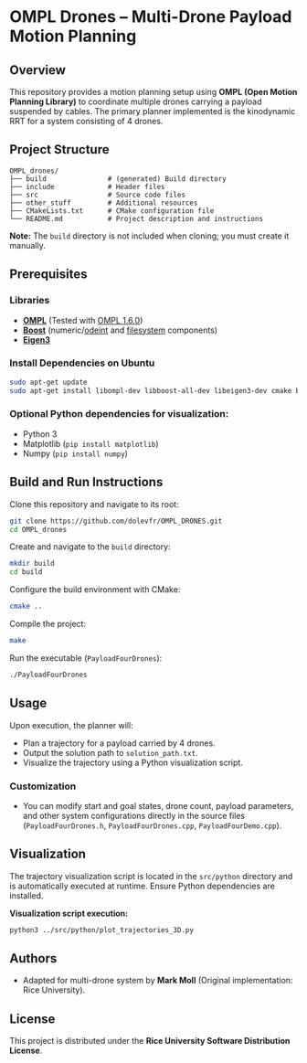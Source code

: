 # OMPL Drones – Multi-Drone Payload Motion Planning

## Overview
This repository provides a motion planning setup using **OMPL (Open Motion Planning Library)** to coordinate multiple drones carrying a payload suspended by cables. The primary planner implemented is the kinodynamic RRT for a system consisting of 4 drones.

## Project Structure
```
OMPL_drones/
├── build               # (generated) Build directory
├── include             # Header files
├── src                 # Source code files
├── other_stuff         # Additional resources
├── CMakeLists.txt      # CMake configuration file
└── README.md           # Project description and instructions
```

**Note:** The `build` directory is not included when cloning; you must create it manually.

## Prerequisites

### Libraries
- [**OMPL**](https://ompl.kavrakilab.org/) (Tested with [OMPL 1.6.0](https://github.com/ompl/ompl/releases/tag/1.6.0))
- [**Boost**](https://www.boost.org/) (numeric/[odeint](https://www.boost.org/doc/libs/release/libs/numeric/odeint/) and [filesystem](https://www.boost.org/doc/libs/release/libs/filesystem/) components)
- [**Eigen3**](https://eigen.tuxfamily.org/)

### Install Dependencies on Ubuntu
```bash
sudo apt-get update
sudo apt-get install libompl-dev libboost-all-dev libeigen3-dev cmake build-essential
```

### Optional Python dependencies for visualization:
- Python 3
- Matplotlib (`pip install matplotlib`)
- Numpy (`pip install numpy`)

## Build and Run Instructions

Clone this repository and navigate to its root:
```bash
git clone https://github.com/dolevfr/OMPL_DRONES.git
cd OMPL_drones
```

Create and navigate to the `build` directory:
```bash
mkdir build
cd build
```

Configure the build environment with CMake:
```bash
cmake ..
```

Compile the project:
```bash
make
```

Run the executable (`PayloadFourDrones`):
```bash
./PayloadFourDrones
```

## Usage
Upon execution, the planner will:

- Plan a trajectory for a payload carried by 4 drones.
- Output the solution path to `solution_path.txt`.
- Visualize the trajectory using a Python visualization script.

### Customization
- You can modify start and goal states, drone count, payload parameters, and other system configurations directly in the source files (`PayloadFourDrones.h`, `PayloadFourDrones.cpp`, `PayloadFourDemo.cpp`).

## Visualization
The trajectory visualization script is located in the `src/python` directory and is automatically executed at runtime. Ensure Python dependencies are installed.

**Visualization script execution:**
```bash
python3 ../src/python/plot_trajectories_3D.py
```

## Authors
- Adapted for multi-drone system by **Mark Moll** (Original implementation: Rice University).

## License
This project is distributed under the **Rice University Software Distribution License**.